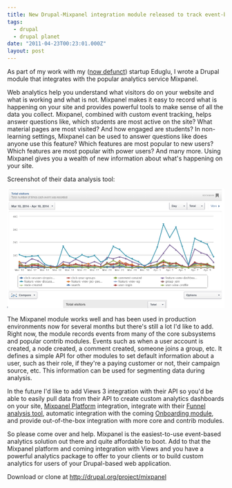```yaml
---
title: New Drupal-Mixpanel integration module released to track event-based analytics
tags:
  - drupal
  - drupal planet
date: "2011-04-23T00:23:01.000Z"
layout: post
---
```


As part of my work with my ([now defunct][0]) startup Eduglu, I wrote a Drupal module that integrates with the popular analytics service Mixpanel.  

  

Web analytics help you understand what visitors do on your website and what is working and what is not. Mixpanel makes it easy to record what is happening on your site and provides powerful tools to make sense of all the data you collect. Mixpanel, combined with custom event tracking, helps answer questions like, which students are most active on the site? What material pages are most visited? And how engaged are students? In non-learning settings, Mixpanel can be used to answer questions like does anyone use this feature? Which features are most popular to new users? Which features are most popular with power users? And many more. Using Mixpanel gives you a wealth of new information about what's happening on your site.  

  

Screenshot of their data analysis tool:  

![](./mixpanel-screenshot.png)  

  

The Mixpanel module works well and has been used in production environments now for several months but there's still a lot I'd like to add. Right now, the module records events from many of the core subsystems and popular contrib modules. Events such as when a user account is created, a node created, a comment created, someone joins a group, etc. It defines a simple API for other modules to set default information about a user, such as their role, if they're a paying customer or not, their campaign source, etc. This information can be used for segmenting data during analysis.  

  

In the future I'd like to add Views 3 integration with their API so you'd be able to easily pull data from their API to create custom analytics dashboards on your site, [Mixpanel Platform][1] integration, integrate with their [Funnel analysis tool][2], automatic integration with the coming [Onboarding module][3], and provide out-of-the-box integration with more core and contrib modules.  

  

So please come over and help. Mixpanel is the easiest-to-use event-based analytics solution out there and quite affordable to boot. Add to that the Mixpanel platform and coming integration with Views and you have a powerful analytics package to offer to your clients or to build custom analytics for users of your Drupal-based web application.  

  

Download or clone at http://drupal.org/project/mixpanel

[0]: /eduglu-enters-deadpool
[1]: http://mixpanel.com/platform/
[2]: http://blog.mixpanel.com/introduction-to-analytics-funnel-analysis
[3]: http://groups.drupal.org/node/99289